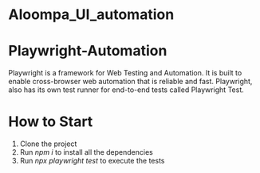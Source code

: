 # Aloompa_UI_automation

# Playwright-Automation

Playwright is a framework for Web Testing and Automation. It is built to enable cross-browser web automation that is reliable and fast. Playwright, also has its own test runner for end-to-end tests called Playwright Test.

# How to Start

1. Clone the project
2. Run *npm i* to install all the dependencies
3. Run *npx playwright test* to execute the tests
